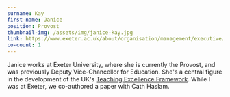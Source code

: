```yaml
---
surname: Kay
first-name: Janice
position: Provost
thumbnail-img: /assets/img/janice-kay.jpg
link: https://www.exeter.ac.uk/about/organisation/management/executive/provost/
co-count: 1
---
```


Janice works at Exeter University, where she is currently the Provost, and was previously Deputy Vice-Chancellor for Education. She's a central figure in the development of the UK's [Teaching Excellence Framework](https://www.officeforstudents.org.uk/advice-and-guidance/teaching/about-the-tef/). While I was at Exeter, we co-authored a paper with Cath Haslam.

